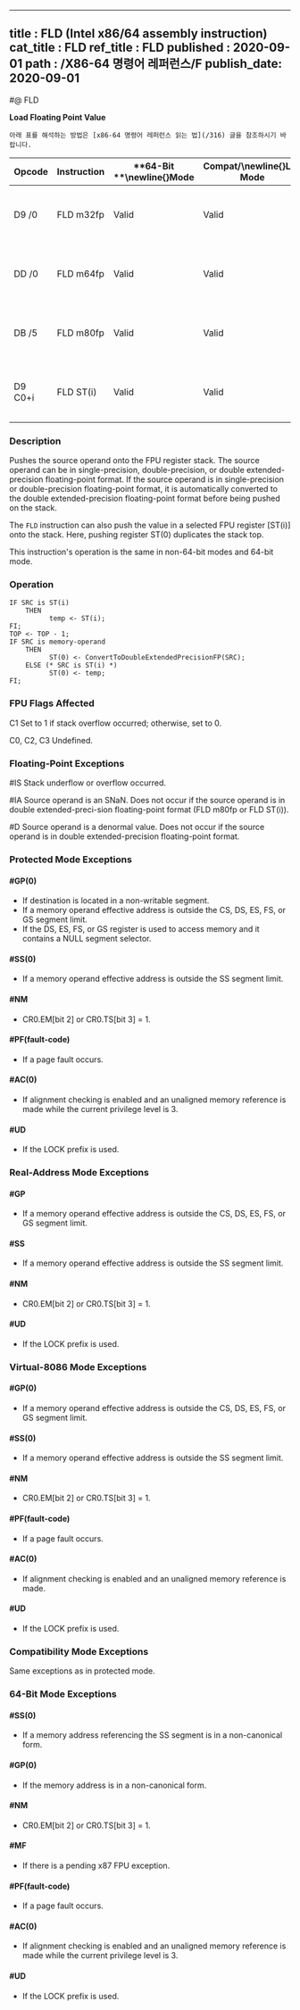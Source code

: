 ----------------------------
title : FLD (Intel x86/64 assembly instruction)
cat_title : FLD
ref_title : FLD
published : 2020-09-01
path : /X86-64 명령어 레퍼런스/F
publish_date: 2020-09-01
----------------------------


#@ FLD

**Load Floating Point Value**

```lec-info
아래 표를 해석하는 방법은 [x86-64 명령어 레퍼런스 읽는 법](/316) 글을 참조하시기 바랍니다.
```

|**Opcode**|**Instruction**|**64-Bit **\newline{}**Mode**|**Compat/**\newline{}**Leg Mode**|**Description**|
|----------|---------------|-----------------------------|---------------------------------|---------------|
|D9 /0|FLD m32fp|Valid|Valid|Push m32fp onto the FPU register stack.|
|DD /0|FLD m64fp|Valid|Valid|Push m64fp onto the FPU register stack.|
|DB /5|FLD m80fp|Valid|Valid|Push m80fp onto the FPU register stack.|
|D9 C0+i|FLD ST(i)|Valid|Valid|Push ST(i) onto the FPU register stack.|
### Description


Pushes the source operand onto the FPU register stack. The source operand can be in single-precision, double-precision, or double extended-precision floating-point format. If the source operand is in single-precision or double-precision floating-point format, it is automatically converted to the double extended-precision floating-point format before being pushed on the stack.

The `FLD` instruction can also push the value in a selected FPU register [ST(i)] onto the stack. Here, pushing register ST(0) duplicates the stack top.

This instruction's operation is the same in non-64-bit modes and 64-bit mode.


### Operation

```info-verb
IF SRC is ST(i)
    THEN
          temp <- ST(i);
FI;
TOP <- TOP - 1;
IF SRC is memory-operand
    THEN
          ST(0) <- ConvertToDoubleExtendedPrecisionFP(SRC);
    ELSE (* SRC is ST(i) *)
          ST(0) <- temp;
FI;
```
### FPU Flags Affected


C1 Set to 1 if stack overflow occurred; otherwise, set to 0.

C0, C2, C3  Undefined.

### Floating-Point Exceptions


#IS Stack underflow or overflow occurred.

#IA Source operand is an SNaN. Does not occur if the source operand is in double extended-preci-sion floating-point format (FLD m80fp or FLD ST(i)).

#D Source operand is a denormal value. Does not occur if the source operand is in double extended-precision floating-point format.


### Protected Mode Exceptions

#### #GP(0)
* If destination is located in a non-writable segment.
* If a memory operand effective address is outside the CS, DS, ES, FS, or GS segment limit.
* If the DS, ES, FS, or GS register is used to access memory and it contains a NULL segment selector.

#### #SS(0)
* If a memory operand effective address is outside the SS segment limit.

#### #NM
* CR0.EM[bit 2] or CR0.TS[bit 3] = 1.

#### #PF(fault-code)
* If a page fault occurs.

#### #AC(0)
* If alignment checking is enabled and an unaligned memory reference is made while the current privilege level is 3.

#### #UD
* If the LOCK prefix is used.

### Real-Address Mode Exceptions

#### #GP
* If a memory operand effective address is outside the CS, DS, ES, FS, or GS segment limit.

#### #SS
* If a memory operand effective address is outside the SS segment limit.

#### #NM
* CR0.EM[bit 2] or CR0.TS[bit 3] = 1.

#### #UD
* If the LOCK prefix is used.

### Virtual-8086 Mode Exceptions

#### #GP(0)
* If a memory operand effective address is outside the CS, DS, ES, FS, or GS segment limit.

#### #SS(0)
* If a memory operand effective address is outside the SS segment limit.

#### #NM
* CR0.EM[bit 2] or CR0.TS[bit 3] = 1.

#### #PF(fault-code)
* If a page fault occurs.

#### #AC(0)
* If alignment checking is enabled and an unaligned memory reference is made.

#### #UD
* If the LOCK prefix is used.

### Compatibility Mode Exceptions



Same exceptions as in protected mode.


### 64-Bit Mode Exceptions

#### #SS(0)
* If a memory address referencing the SS segment is in a non-canonical form.

#### #GP(0)
* If the memory address is in a non-canonical form.

#### #NM
* CR0.EM[bit 2] or CR0.TS[bit 3] = 1.

#### #MF
* If there is a pending x87 FPU exception.

#### #PF(fault-code)
* If a page fault occurs.

#### #AC(0)
* If alignment checking is enabled and an unaligned memory reference is made while the current privilege level is 3.

#### #UD
* If the LOCK prefix is used.
